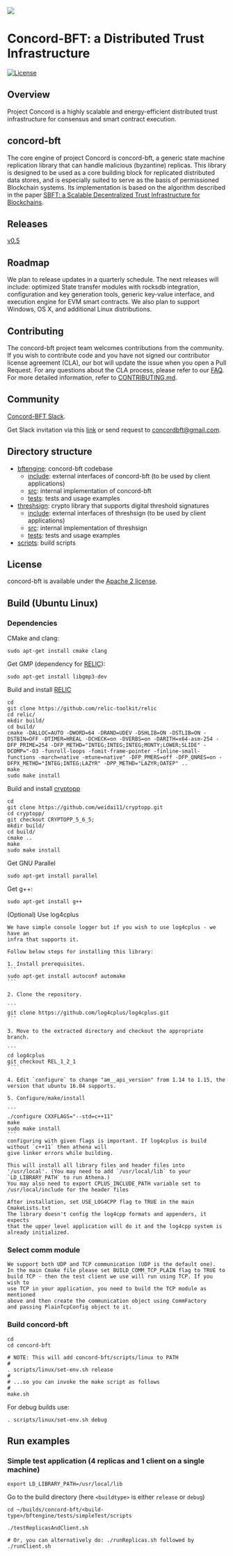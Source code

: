 <img src="logoConcord.png"/>


# Concord-BFT: a Distributed Trust Infrastructure

[![License](https://img.shields.io/badge/License-Apache%202.0-blue.svg)](https://opensource.org/licenses/Apache-2.0)



<!-- ![Concored-bft Logo](TBD) -->

<!-- <img src="TODO.jpg" width="200" height="200" /> -->


Overview
----
Project Concord is a highly scalable and energy-efficient distributed trust infrastructure for consensus and smart contract execution.

concord-bft
----


The core engine of project Concord is concord-bft, a generic state machine replication library that can handle malicious (byzantine) replicas.
This library is designed to be used as a core building block for replicated distributed data stores, and is especially suited to serve as the basis of permissioned Blockchain systems.
Its implementation is based on the algorithm described in the paper [SBFT: a Scalable Decentralized Trust Infrastructure for
Blockchains](https://arxiv.org/pdf/1804.01626.pdf).

Releases
----

 [v0.5](https://github.com/vmware/concord-bft/releases/tag/v0.5)


Roadmap
----
We plan to release updates in a quarterly schedule. The next releases will include: optimized State transfer modules with rocksdb integration, configuration and key generation tools, generic key-value interface, and execution engine for EVM smart contracts. We also plan to support Windows, OS X, and additional Linux distributions.


Contributing
----

The concord-bft project team welcomes contributions from the community. If you wish to contribute code and you have not
signed our contributor license agreement (CLA), our bot will update the issue when you open a Pull Request. For any
questions about the CLA process, please refer to our [FAQ](https://cla.vmware.com/faq). For more detailed information,
refer to [CONTRIBUTING.md](CONTRIBUTING.md).

Community
----

[Concord-BFT Slack](https://concordbft.slack.com/).

Get Slack invitation via this [link](https://join.slack.com/t/concordbft/shared_invite/enQtNDI4NjYzMTk5ODMxLWI3ZTc0MTQzNzFhZTNmNDRkM2I0YTZkMWZkMDAwYzg4YTA0YzViNjIyZTIzMjk2YjI5NGZkYzdkMTIyODJhZjI) or send request to <concordbft@gmail.com>. 



Directory structure
----

- [bftengine](./bftengine): concord-bft codebase
	- [include](./bftengine/include): external interfaces of concord-bft (to be used by client applications)
	- [src](./bftengine/src): internal implementation of concord-bft
    - [tests](./bftengine/tests): tests and usage examples
- [threshsign](./threshsign): crypto library that supports digital threshold signatures
	- [include](./threshsign/include): external interfaces of threshsign (to be used by client applications)
	- [src](./threshsign/src): internal implementation of threshsign
    - [tests](./threshsign/tests): tests and usage examples
- [scripts](./scripts): build scripts


License
----

concord-bft is available under the [Apache 2 license](LICENSE).



Build (Ubuntu Linux)
----
### Dependencies

CMake and clang:

    sudo apt-get install cmake clang

Get GMP (dependency for [RELIC](https://github.com/relic-toolkit/relic)):

    sudo apt-get install libgmp3-dev

Build and install [RELIC](https://github.com/relic-toolkit/relic)

    cd
    git clone https://github.com/relic-toolkit/relic
    cd relic/
    mkdir build/
    cd build/
    cmake -DALLOC=AUTO -DWORD=64 -DRAND=UDEV -DSHLIB=ON -DSTLIB=ON -DSTBIN=OFF -DTIMER=HREAL -DCHECK=on -DVERBS=on -DARITH=x64-asm-254 -DFP_PRIME=254 -DFP_METHD="INTEG;INTEG;INTEG;MONTY;LOWER;SLIDE" -DCOMP="-O3 -funroll-loops -fomit-frame-pointer -finline-small-functions -march=native -mtune=native" -DFP_PMERS=off -DFP_QNRES=on -DFPX_METHD="INTEG;INTEG;LAZYR" -DPP_METHD="LAZYR;OATEP" ..
    make
    sudo make install

Build and install [cryptopp](https://github.com/weidai11/cryptopp)

    cd
    git clone https://github.com/weidai11/cryptopp.git
    cd cryptopp/
    git checkout CRYPTOPP_5_6_5;
    mkdir build/
    cd build/
    cmake ..
    make
    sudo make install
	
Get GNU Parallel

    sudo apt-get install parallel

Get g++:

    sudo apt-get install g++

(Optional) Use log4cplus

    We have simple console logger but if you wish to use log4cplus - we have an
    infra that supports it.

    Follow below steps for installing this library:

    1. Install prerequisites.
    ```
    sudo apt-get install autoconf automake
    ```

    2. Clone the repository.

    ```
    git clone https://github.com/log4cplus/log4cplus.git
    ```

    3. Move to the extracted directory and checkout the appropriate branch.

    ```
    cd log4cplus
    git checkout REL_1_2_1
    ````

    4. Edit `configure` to change "am__api_version" from 1.14 to 1.15, the
    version that ubuntu 16.04 supports.

    5. Configure/make/install

    ```
    ./configure CXXFLAGS="--std=c++11"
    make
    sudo make install
    ```
    configuring with given flags is important. If log4cplus is build without `c++11` then athena will
    give linker errors while building.

    This will install all library files and header files into
    '/usr/local'. (You may need to add `/usr/local/lib` to your
    `LD_LIBRARY_PATH` to run Athena.)
    You may also need to export CPLUS_INCLUDE_PATH variable set to
    /usr/local/include for the header files

    After installation, set USE_LOG4CPP flag to TRUE in the main CmakeLists.txt
    The library doesn't config the log4cpp formats and appenders, it expects
    that the upper level application will do it and the log4cpp system is
    already initialized.

### Select comm module
    We support both UDP and TCP communication (UDP is the default one).
    In the main Cmake file please set BUILD_COMM_TCP_PLAIN flag to TRUE to
    build TCP - then the test client we use will run using TCP. If you wish to
    use TCP in your application, you need to build the TCP module as mentioned
    above and then create the communication object using CommFactory
    and passing PlainTcpConfig object to it.

### Build concord-bft

    cd
    cd concord-bft

    # NOTE: This will add concord-bft/scripts/linux to PATH
    #
    . scripts/linux/set-env.sh release
    #
    # ...so you can invoke the make script as follows
    #
    make.sh


For debug builds use:

    . scripts/linux/set-env.sh debug



Run examples
----

### Simple test application (4 replicas and 1 client on a single machine)

    export LD_LIBRARY_PATH=/usr/local/lib

Go to the build directory (here `<buildtype>` is either `release` or `debug`)

    cd ~/builds/concord-bft/<build-type>/bftengine/tests/simpleTest/scripts

    ./testReplicasAndClient.sh

    # Or, you can alternatively do: ./runReplicas.sh followed by ./runClient.sh
